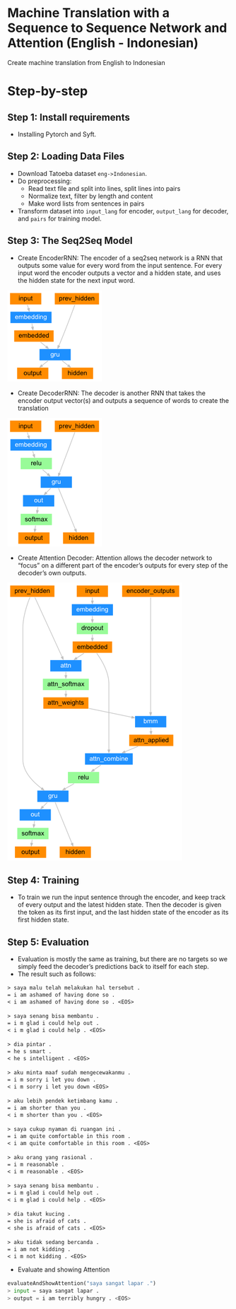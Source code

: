 # Machine Translation with a Sequence to Sequence Network and Attention (English - Indonesian)
Create machine translation from English to Indonesian

# Step-by-step
## Step 1: Install requirements
- Installing Pytorch and Syft.

## Step 2: Loading Data Files
- Download Tatoeba dataset <code>eng->Indonesian</code>.
- Do preprocessing:
    - Read text file and split into lines, split lines into pairs
    - Normalize text, filter by length and content
    - Make word lists from sentences in pairs
- Transform dataset into <code>input_lang</code> for encoder, <code>output_lang</code> for decoder, and <code>pairs</code> for training model.


## Step 3: The Seq2Seq Model
- Create EncoderRNN: The encoder of a seq2seq network is a RNN that outputs some value for every word from the input sentence. For every input word the encoder outputs a vector and a hidden state, and uses the hidden state for the next input word.

![EncoderRNN](https://github.com/yasirabd/SPAI/blob/master/Project%203/assets/encoder-network.png "EncoderRNN")

- Create DecoderRNN: The decoder is another RNN that takes the encoder output vector(s) and outputs a sequence of words to create the translation

![DecoderRNN](https://github.com/yasirabd/SPAI/blob/master/Project%203/assets/decoder-network.png "DecoderRNN")

- Create Attention Decoder: Attention allows the decoder network to “focus” on a different part of the encoder’s outputs for every step of the decoder’s own outputs.

![DecoderAttn](https://github.com/yasirabd/SPAI/blob/master/Project%203/assets/attention-decoder-network.png "DecoderAttn")

## Step 4: Training
- To train we run the input sentence through the encoder, and keep track of every output and the latest hidden state. Then the decoder is given the token as its first input, and the last hidden state of the encoder as its first hidden state.

## Step 5: Evaluation
- Evaluation is mostly the same as training, but there are no targets so we simply feed the decoder’s predictions back to itself for each step.
- The result such as follows:
```
> saya malu telah melakukan hal tersebut .
= i am ashamed of having done so .
< i am ashamed of having done so . <EOS>

> saya senang bisa membantu .
= i m glad i could help out .
< i m glad i could help . <EOS>

> dia pintar .
= he s smart .
< he s intelligent . <EOS>

> aku minta maaf sudah mengecewakanmu .
= i m sorry i let you down .
< i m sorry i let you down <EOS>

> aku lebih pendek ketimbang kamu .
= i am shorter than you .
< i m shorter than you . <EOS>

> saya cukup nyaman di ruangan ini .
= i am quite comfortable in this room .
< i am quite comfortable in this room . <EOS>

> aku orang yang rasional .
= i m reasonable .
< i m reasonable . <EOS>

> saya senang bisa membantu .
= i m glad i could help out .
< i m glad i could help . <EOS>

> dia takut kucing .
= she is afraid of cats .
< she is afraid of cats . <EOS>

> aku tidak sedang bercanda .
= i am not kidding .
< i m not kidding . <EOS>
```
- Evaluate and showing Attention
```python
evaluateAndShowAttention("saya sangat lapar .")
> input = saya sangat lapar .
> output = i am terribly hungry . <EOS>
```
